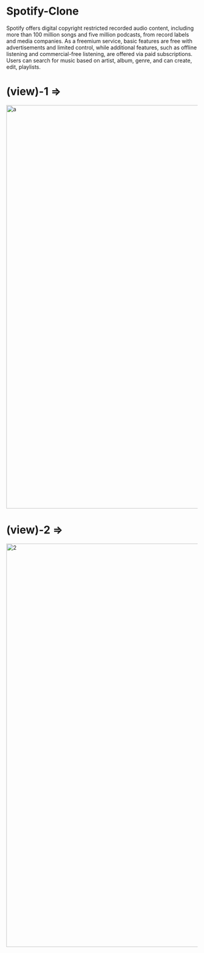 # Spotify-Clone

Spotify offers digital copyright restricted recorded audio content, including more than 100 million songs and five million podcasts, from record labels and media companies. As a freemium service, basic features are free with advertisements and limited control, while additional features, such as offline listening and commercial-free listening, are offered via paid subscriptions. Users can search for music based on artist, album, genre, and can create, edit, playlists.

# (view)-1 =>

<img width="1060" alt="a" src="https://user-images.githubusercontent.com/103755649/232550581-bb2965c1-f362-4fbd-bbd4-40825389683c.png">

# (view)-2 =>

<img width="1060" alt="2" src="https://user-images.githubusercontent.com/103755649/232839397-ecd64e0a-4e9a-4062-8367-69743b31e4dd.png">
